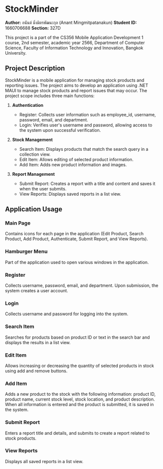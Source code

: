 # StockMinder

**Author:** อนันต์ มิ่งมิตรพัฒนะกุล (Anant Mingmitpatanakun)
**Student ID:** 1660706688
**Section:** 327D

This project is a part of the CS356 Mobile Application Development 1 course,
2nd semester, academic year 2566, Department of Computer Science, Faculty of Information Technology and Innovation, Bangkok University.

## Project Description

StockMinder is a mobile application for managing stock products and reporting issues. 
The project aims to develop an application using .NET MAUI to manage stock products and report issues that may occur. 
The project scope includes three main functions:

1) **Authentication**
   - Register: Collects user information such as employee_id, username, password, email, and department.
   - Login: Verifies user's username and password, allowing access to the system upon successful verification.

2) **Stock Management**
   - Search Item: Displays products that match the search query in a collection view.
   - Edit Item: Allows editing of selected product information.
   - Add Item: Adds new product information and images.

3) **Report Management**
   - Submit Report: Creates a report with a title and content and saves it when the user submits.
   - View Reports: Displays saved reports in a list view.

## Application Usage

### Main Page
Contains icons for each page in the application (Edit Product, Search Product, Add Product, Authenticate, Submit Report, and View Reports).

### Hamburger Menu
Part of the application used to open various windows in the application.

### Register
Collects username, password, email, and department. Upon submission, the system creates a user account.

### Login
Collects username and password for logging into the system.

### Search Item
Searches for products based on product ID or text in the search bar and displays the results in a list view.

### Edit Item
Allows increasing or decreasing the quantity of selected products in stock using add and remove buttons.

### Add Item
Adds a new product to the stock with the following information: product ID, product name, current stock level, stock location, and product description. When all information is entered and the product is submitted, it is saved in the system.

### Submit Report
Enters a report title and details, and submits to create a report related to stock products.

### View Reports
Displays all saved reports in a list view.
